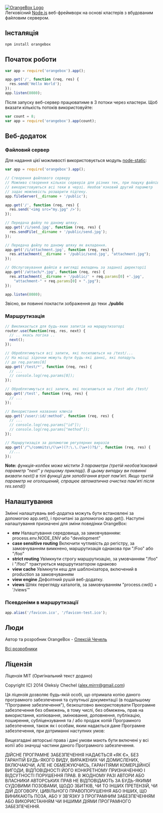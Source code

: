 [![OrangeBox Logo](http://msrv.su/i/OrangeBox.png)](https://github.com/mirrr/orangebox)   
Легковісний [Node.js](http://nodejs.org) веб-фреймворк на основі кластерів з вбудованим файловим сервером.
   
   

## Інсталяція   
```bash
npm install orangebox
```
   


## Початок роботи
```js
var app = require('orangebox').app();

app.get('/', function (req, res) {
  res.send('Hello World');
});
app.listen(8080);
```
   

Після запуску веб-сервер працюватиме в 3 потоки через кластери. Щоб вказати кількість потоків використовуйте:   

```js
var count = 8;
var app = require('orangebox').app(count);
```
    
    



## Веб-додаток    
   
### Файловий сервер
Для надання цієї можливості використовується модуль [node-static](https://github.com/cloudhead/node-static):
```js
var app = require('orangebox').app();

// Створення файлового серверу
// Можливо створення кількох серверів для різних тек, при пошуку файлів 
// використовуються всі теки в черзі. Необов'язковий другий параметр
// задає можливість розшарити підтеку.
app.fileServer(__dirname + '/public');

app.get('/', function (req, res) {
  res.send('<img src="my.jpg" />');
});

// Передача файлу по даному шляху.
app.get('/i/send.jpg', function (req, res) {
  res.sendFile(__dirname + '/public/send.jpg');
});

// Передача файлу по даному шляху як вкладення. 
app.get('/i/attachment.jpg', function (req, res) {
  res.attachment(__dirname + '/public/send.jpg', "attachment.jpg");
});

// Обслуговування файлів в вигляді вкладень за заданої директорії
app.get('/attach/*.jpg', function (req, res) {
  res.attachment(__dirname + '/public/' + req.params[0] +'.jpg', 
    "attachment-" + req.params[0] + ".jpg");
});

app.listen(8080);
```
Звісно, ви повинні покласти зображення до теки **./public**   
    
    
    
### Маршрутизація

```js
// Викликається для будь-яких запитів на маршрутизаторі
router.use(function(req, res, next) {
  // .. якась логіка ..
  next();
});

// Оброблятимуться всі запити, які посилаються на /test/...
// На місці зірочки можуть бути будь-якi данні, які попадуть
// до req.params[0]
app.get('/test/*', function (req, res) {
  // ...
  // console.log(req.params[0]);
});

// Оброблятимуться всі запити, які посилаються на /test або /test/
app.get('/test', function (req, res) {
  // ...
});

// Використання названих ключів
app.get('/user/:id/:method', function (req, res) {
  // ...
  // console.log(req.params["id"]);
  // console.log(req.params["method"]);
});

// Маршрутизація за допомогою регулярних виразів
app.get('/^\/commits\/(\w+)(?:\.\.(\w+))?$/', function (req, res) {
  //...
});
```
**Note:** *функція-колбек може містити 3 параметри (третій необов’язковий параметр "next" у першому прикладі). В цьому випадку ви повинні визвати next() в тілі функції для запобігання втрат пам'яті. Якщо третій параметр не оголошений, спрацює автоматична очистка пам’яті після res.send()*
   

## Налаштування
Змінні налаштувань веб-додатка можуть бути встановлені ​​за допомогою app.set(), і прочитані за допомогою app.get(). Наступні налаштування призначені для зміни поведінки OrangeBox:

* **env** Налаштування середовища, за замовчуванням: process.env.NODE_ENV або "development"
* **case sensitive routing** Включити чутливість до регістру, за замовчуванням вимкнено, маршрутизація однакова при "/Foo" або "/foo"
* **strict routing** Увімкнути строгу маршрутизацію, за умовчанням "/foo" і "/foo/" трактуються маршрутизатором однаково
* **view cache** Увімкнути кеш для шаблонізатора, включений в production за замовчуванням
* **view engine** Дефолтний рушій веб-додатку. 
* **views** Шлях перегляду каталогів, за замовчуванням "process.cwd() + '/views'"   
   
   
### Псевдоніми в маршрутизації

```js
app.alias('/favicon.ico', '/favicon-test.ico');
```
   
   
   
## Люди

Автор та розробник OrangeBox - [Олексій Чечель](https://github.com/mirrr)   
   
[Всі розробники](https://github.com/mirrr/orangebox/graphs/contributors)   
   
   
   
## Ліцензія
   
Ліцензія MIT (Оригінальний текст додано)
   
Copyright (C) 2014 Oleksiy Chechel (alex.mirrr@gmail.com)   
   
Ця ліцензія дозволяє будь-якій особі, що отримала копію даного програмного забезпечення та супутньої документації (в подальшому "Програмне забезпечення"), безкоштовно використовувати Програмне забезпечення без обмежень, в тому числі, без обмежень, прав на використання, копіювання, змінювання, доповнення, публікацію, поширення, субліцензування та / або продаж копій Програмного забезпечення, також як і особам, яким надається дане Програмне забезпечення, при дотриманні наступних умов:

Вищезгадані авторські права і дані умови мають бути включені у всі копії або значущі частини даного Програмного забезпечення.

ДІЙСНЕ ПРОГРАМНЕ ЗАБЕЗПЕЧЕННЯ НАДАЄТЬСЯ «ЯК Є», БЕЗ ГАРАНТІЙ БУДЬ-ЯКОГО ВИДУ, ВИРАЖЕНИХ ЧИ ДОМИСЛЕНИХ, ВКЛЮЧАЮЧИ, АЛЕ НЕ ОБМЕЖУЮЧИСЬ, ГАРАНТІЯМИ КОМЕРЦІЙНОЇ ВИГОДИ, ВІДПОВІДНОСТІ ЙОГО КОНКРЕТНОМУ ПРИЗНАЧЕННЮ І ВІДСУТНОСТІ ПОРУШЕННЯ ПРАВ. В ЖОДНОМУ РАЗІ АВТОРИ АБО ВЛАСНИКИ АВТОРСЬКИХ ПРАВ НЕ ВІДПОВІДАЮТЬ ЗА БУДЬ-ЯКИМИ СУДОВИМИ ПОЗОВАМИ, ЩОДО ЗБИТКІВ, ЧИ ТО ІНШИХ ПРЕТЕНЗІЙ, ЧИ ДІЙ ДОГОВОРУ, ЦИВІЛЬНОГО ПРАВОПОРУШЕННЯ АБО ІНШИХ, ЩО ВИНИКАЮТЬ ПОЗА, АБО У ЗВ'ЯЗКУ З ПРОГРАМНИМ ЗАБЕЗПЕЧЕННЯМ АБО ВИКОРИСТАННЯМ ЧИ ІНШИМИ ДІЯМИ ПРОГРАМНОГО ЗАБЕЗПЕЧЕННЯ.
